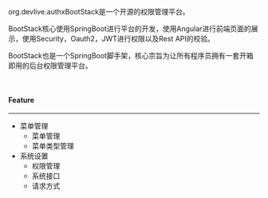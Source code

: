 org.devlive.authxBootStack是一个开源的权限管理平台。

BootStack核心使用SpringBoot进行平台的开发，使用Angular进行前端页面的展示，使用Security，Oauth2，JWT进行权限以及Rest API的校验。

BootStack也是一个SpringBoot脚手架，核心宗旨为让所有程序员拥有一套开箱即用的后台权限管理平台。

<br />

#### Feature
     
---

- 菜单管理
    - 菜单管理
    - 菜单类型管理
- 系统设置
    - 权限管理
    - 系统接口
    - 请求方式